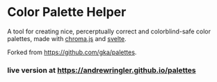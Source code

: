 # Color Palette Helper
A tool for creating nice, percerptually correct and colorblind-safe color palettes, made with [chroma.js](https://github.com/gka/chroma.js) and [svelte](https://svelte.dev).

Forked from <https://github.com/gka/palettes>.

### live version at <https://andrewringler.github.io/palettes>

